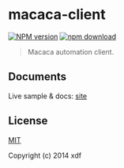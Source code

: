 # macaca-client

[![NPM version][npm-image]][npm-url]
[![npm download][download-image]][download-url]

[npm-image]: https://img.shields.io/npm/v/macaca-client.svg?style=flat-square
[npm-url]: https://npmjs.org/package/macaca-client
[download-image]: https://img.shields.io/npm/dm/macaca-client.svg?style=flat-square
[download-url]: https://npmjs.org/package/macaca-client

> Macaca automation client.

## Documents

Live sample & docs: [site](https://macacajs.github.io/macaca/guide.html#/client-usage)

## License

[MIT](LICENSE)

Copyright (c) 2014 xdf
